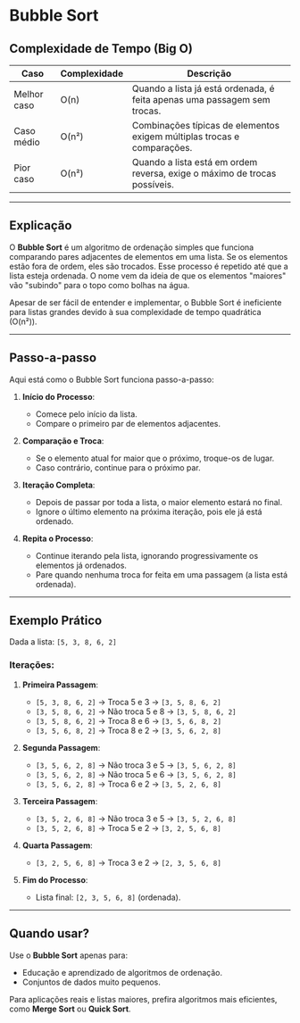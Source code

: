 # Bubble Sort

## Complexidade de Tempo (Big O)

| Caso                    | Complexidade | Descrição                                                                 |
|-------------------------|--------------|---------------------------------------------------------------------------|
| Melhor caso             | O(n)         | Quando a lista já está ordenada, é feita apenas uma passagem sem trocas.  |
| Caso médio              | O(n²)        | Combinações típicas de elementos exigem múltiplas trocas e comparações.   |
| Pior caso               | O(n²)        | Quando a lista está em ordem reversa, exige o máximo de trocas possíveis. |

---

## Explicação

O **Bubble Sort** é um algoritmo de ordenação simples que funciona comparando pares adjacentes de elementos em uma lista. Se os elementos estão fora de ordem, eles são trocados. Esse processo é repetido até que a lista esteja ordenada. O nome vem da ideia de que os elementos "maiores" vão "subindo" para o topo como bolhas na água.

Apesar de ser fácil de entender e implementar, o Bubble Sort é ineficiente para listas grandes devido à sua complexidade de tempo quadrática (O(n²)).

---

## Passo-a-passo

Aqui está como o Bubble Sort funciona passo-a-passo:

1. **Início do Processo**:
   - Comece pelo início da lista.
   - Compare o primeiro par de elementos adjacentes.

2. **Comparação e Troca**:
   - Se o elemento atual for maior que o próximo, troque-os de lugar.
   - Caso contrário, continue para o próximo par.

3. **Iteração Completa**:
   - Depois de passar por toda a lista, o maior elemento estará no final.
   - Ignore o último elemento na próxima iteração, pois ele já está ordenado.

4. **Repita o Processo**:
   - Continue iterando pela lista, ignorando progressivamente os elementos já ordenados.
   - Pare quando nenhuma troca for feita em uma passagem (a lista está ordenada).

---

## Exemplo Prático

Dada a lista: `[5, 3, 8, 6, 2]`

### Iterações:
1. **Primeira Passagem**:
   - `[5, 3, 8, 6, 2]` → Troca 5 e 3 → `[3, 5, 8, 6, 2]`
   - `[3, 5, 8, 6, 2]` → Não troca 5 e 8 → `[3, 5, 8, 6, 2]`
   - `[3, 5, 8, 6, 2]` → Troca 8 e 6 → `[3, 5, 6, 8, 2]`
   - `[3, 5, 6, 8, 2]` → Troca 8 e 2 → `[3, 5, 6, 2, 8]`

2. **Segunda Passagem**:
   - `[3, 5, 6, 2, 8]` → Não troca 3 e 5 → `[3, 5, 6, 2, 8]`
   - `[3, 5, 6, 2, 8]` → Não troca 5 e 6 → `[3, 5, 6, 2, 8]`
   - `[3, 5, 6, 2, 8]` → Troca 6 e 2 → `[3, 5, 2, 6, 8]`

3. **Terceira Passagem**:
   - `[3, 5, 2, 6, 8]` → Não troca 3 e 5 → `[3, 5, 2, 6, 8]`
   - `[3, 5, 2, 6, 8]` → Troca 5 e 2 → `[3, 2, 5, 6, 8]`

4. **Quarta Passagem**:
   - `[3, 2, 5, 6, 8]` → Troca 3 e 2 → `[2, 3, 5, 6, 8]`

5. **Fim do Processo**:
   - Lista final: `[2, 3, 5, 6, 8]` (ordenada).
  
---

## Quando usar?

Use o **Bubble Sort** apenas para:
   - Educação e aprendizado de algoritmos de ordenação.
   - Conjuntos de dados muito pequenos.

Para aplicações reais e listas maiores, prefira algoritmos mais eficientes, como **Merge Sort** ou **Quick Sort**.
